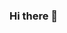 ### Hi there 👋

<!--
**alejandro402/alejandro402** is a ✨ _special_ ✨ repository because its `README.md` (this file) appears on your GitHub profile.

Hola soy alejandro marin garcia estudiante de ingenieria de sistemas , me gusta aprender y de la ciencia

- 🔭 I’m currently working on Universidad santiago de cali
- 🌱 I’m currently learning ...
- 👯 I’m looking to collaborate on ...
- 🤔 I’m looking for help with ...
- 💬 Ask me about ...
- 📫 How to reach me: ...
- 😄 Pronouns: ...
- ⚡ Fun fact: ...
-->
